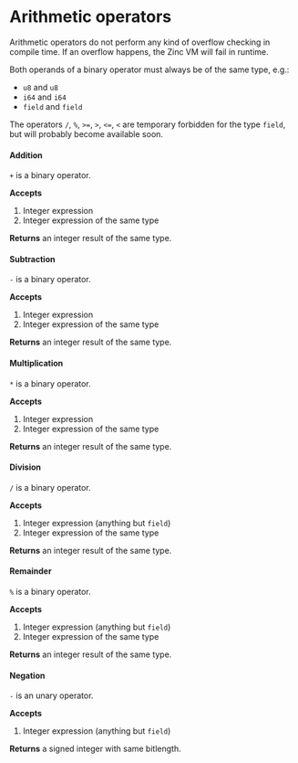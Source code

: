 # Arithmetic operators

Arithmetic operators do not perform any kind of overflow checking in
compile time. If an overflow happens, the Zinc VM will fail in runtime.

Both operands of a binary operator must always be of the same type, e.g.:
- `u8` and `u8`
- `i64` and `i64`
- `field` and `field`

The operators `/`, `%`, `>=`, `>`, `<=`, `<` are temporary forbidden for the
type `field`, but will probably become available soon.

#### Addition

`+` is a binary operator.

**Accepts**
1. Integer expression
2. Integer expression of the same type

**Returns** an integer result of the same type.

#### Subtraction

`-` is a binary operator.

**Accepts**
1. Integer expression
2. Integer expression of the same type

**Returns** an integer result of the same type.

#### Multiplication

`*` is a binary operator.

**Accepts**
1. Integer expression
2. Integer expression of the same type

**Returns** an integer result of the same type.

#### Division

`/` is a binary operator.

**Accepts**
1. Integer expression (anything but `field`)
2. Integer expression of the same type

**Returns** an integer result of the same type.

#### Remainder

`%` is a binary operator.

**Accepts**
1. Integer expression (anything but `field`)
2. Integer expression of the same type

**Returns** an integer result of the same type.

#### Negation

`-` is an unary operator.

**Accepts**
1. Integer expression (anything but `field`)

**Returns** a signed integer with same bitlength.
